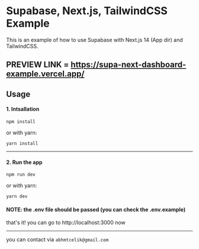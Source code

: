 # Supabase, Next.js, TailwindCSS Example

This is an example of how to use Supabase with Next.js 14 (App dir) and TailwindCSS.

## PREVIEW LINK = https://supa-next-dashboard-example.vercel.app/

## Usage

#### 1. Intsallation

```
npm install
```

or with yarn:

```
yarn install
```

---

#### 2. Run the app

```
npm run dev
```

or with yarn:

```
yarn dev
```

#### NOTE: the .env file should be passed (you can check the .env.example)

that's it! you can go to http://localhost:3000 now

---

you can contact via `abhmtcelik@gmail.com`
